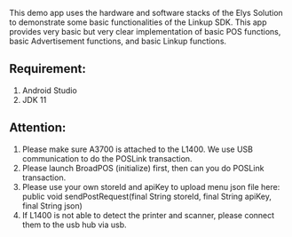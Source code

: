 This demo app uses the hardware and software stacks of the Elys Solution to demonstrate some basic functionalities of the Linkup SDK. This app provides very basic but very clear implementation of basic POS functions, basic Advertisement functions, and basic Linkup functions.

## Requirement:
1. Android Studio
2. JDK 11

## Attention:
1. Please make sure A3700 is attached to the L1400. We use USB communication to do the POSLink transaction.
2. Please launch BroadPOS (initialize) first, then can you do POSLink transaction.
3. Please use your own storeId and apiKey to upload menu json file here: public void sendPostRequest(final String storeId, final String apiKey, final String json)
4. If L1400 is not able to detect the printer and scanner, please connect them to the usb hub via usb.
